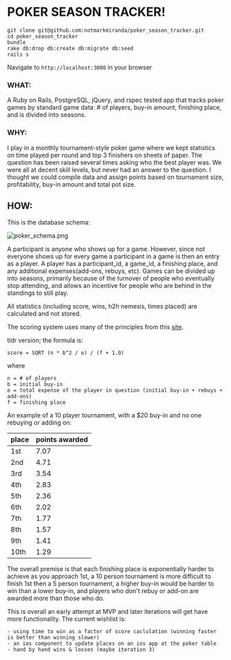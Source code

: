 # POKER SEASON TRACKER!

```
git clone git@github.com:notmarkmiranda/poker_season_tracker.git
cd poker_season_tracker
bundle
rake db:drop db:create db:migrate db:seed
rails s
```

Navigate to ```http://localhost:3000``` in your browser

### WHAT:
A Ruby on Rails, PostgreSQL, jQuery, and rspec tested app that tracks poker games by standard game data: # of players, buy-in amount, finishing place, and is divided into seasons.

### WHY:
I play in a monthly tournament-style poker game where we kept statistics on time played per round and top 3 finishers on sheets of paper. The question has been raised several times asking who the best player was. We were all at decent skill levels, but never had an answer to the question. I thought we could compile data and assign points based on tournament size, profitability, buy-in amount and total pot size.

## HOW:
This is the database schema:

![poker_schema.png](https://d17oy1vhnax1f7.cloudfront.net/items/0X1y0a2Z2l0P2C0J1q34/poker_schema_v2.png?v=1a0b642e)

A participant is anyone who shows up for a game. However, since not everyone shows up for every game a participant in a game is then an entry as a player. A player has a participant_id, a game_id, a finishing place, and any additional expenses(add-ons, rebuys, etc). Games can be divided up into seasons, primarily because of the turnover of people who eventually stop attending, and allows an incentive for people who are behind in the standings to still play.

All statistics (including score, wins, h2h nemesis, times placed) are calculated and not stored.

The scoring system uses many of the principles from this [site](http://www.homepokertourney.com/poker-league-points-systems.htm).

tldr version;
the formula is:
```
score = SQRT (n * b^2 / e) / (f + 1.0)
```

where
```
n = # of players
b = initial buy-in
e = total expense of the player in question (initial buy-in + rebuys + add-ons)
f = finishing place
```

An example of a 10 player tournament, with a $20 buy-in and no one rebuying or adding on:

|place | points awarded |
|------|----------------|
|1st   |7.07            |
|2nd   |4.71            |
|3rd   |3.54            |
|4th   |2.83            |
|5th   |2.36            |
|6th   |2.02            |
|7th   |1.77            |
|8th   |1.57            |
|9th   |1.41            |
|10th  |1.29            |

The overall premise is that each finishing place is exponentially harder to achieve as you approach 1st, a 10 person tournament is more difficult to finish 1st then a 5 person tournament, a higher buy-in would be harder to win than a lower buy-in, and players who don't rebuy or add-on are awarded more than those who do.

This is overall an early attempt at MVP and later iterations will get have more functionality. The current wishlist is:

```
- using time to win as a factor of score caclulation (winning faster is better than winning slower)
- an ios component to update places on an ios app at the poker table
- hand by hand wins & losses (maybe iteration 3)
```
